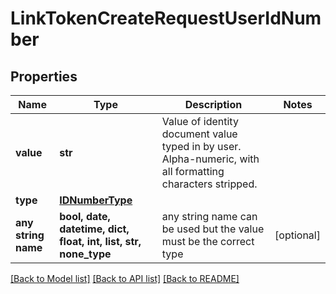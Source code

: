 # LinkTokenCreateRequestUserIdNumber


## Properties
Name | Type | Description | Notes
------------ | ------------- | ------------- | -------------
**value** | **str** | Value of identity document value typed in by user. Alpha-numeric, with all formatting characters stripped. | 
**type** | [**IDNumberType**](IDNumberType.md) |  | 
**any string name** | **bool, date, datetime, dict, float, int, list, str, none_type** | any string name can be used but the value must be the correct type | [optional]

[[Back to Model list]](../README.md#documentation-for-models) [[Back to API list]](../README.md#documentation-for-api-endpoints) [[Back to README]](../README.md)


